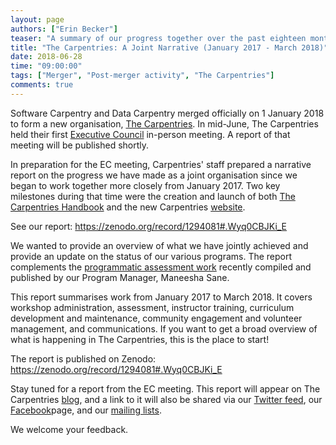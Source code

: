```yaml
---
layout: page
authors: ["Erin Becker"]
teaser: "A summary of our progress together over the past eighteen months"
title: "The Carpentries: A Joint Narrative (January 2017 - March 2018)"
date: 2018-06-28
time: "09:00:00"
tags: ["Merger", "Post-merger activity", "The Carpentries"]
comments: true
---
```


Software Carpentry and Data Carpentry merged officially on 1 January 2018 to form a new 
organisation, [The Carpentries](https://carpentries.org/). In mid-June, The Carpentries held  their 
first [Executive Council](http://static.carpentries.org/governance/) in-person meeting. 
A report of that meeting will be published shortly. 

In preparation for the EC meeting, Carpentries' staff prepared a narrative report on the progress we have made 
as a joint organisation since we began to work together more closely from January 2017. 
Two key milestones during that time were the creation and launch 
of both [The Carpentries Handbook](https://docs.carpentries.org/) and the new Carpentries [website](https://carpentries.org/).

See our report: https://zenodo.org/record/1294081#.Wyq0CBJKi_E

We wanted to provide an overview of what we have jointly achieved and provide an update on the status of our 
various programs. The report complements 
the [programmatic assessment work](https://carpentries.org/blog/2018/06/programmatic-assessment/) 
recently compiled and published by our Program Manager, Maneesha Sane.

This report summarises work from January 2017 to March 2018. It covers workshop administration, 
assessment, instructor training, curriculum development and maintenance, community engagement and 
volunteer management, and communications. If you want to get a broad overview of what is happening in The 
Carpentries, this is the place to start!

The report is published on Zenodo: https://zenodo.org/record/1294081#.Wyq0CBJKi_E

Stay tuned for a report from the EC meeting. This report will appear on
The Carpentries [blog](https://carpentries.org/blog), and a link to it will also be 
shared via our [Twitter feed](https://twitter.com/thecarpentries), 
our [Facebook](https://facebook.com/carpentries)page, and 
our [mailing lists](https://carpentries.topicbox.com/). 

We welcome your feedback.

